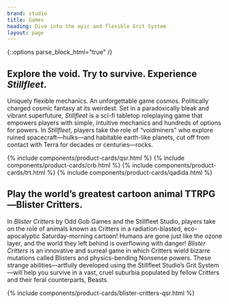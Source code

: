 ```yaml
---
brand: studio
title: Games
heading: Dive into the epic and flexible Grit System
layout: page
---
```


{::options parse_block_html="true" /}

## Explore the void. Try to survive. Experience *Stillfleet*.

Uniquely flexible mechanics. An unforgettable game cosmos. Politically charged cosmic fantasy at its weirdest. Set in a paradoxically bleak and vibrant superfuture, *Stillfleet* is a sci-fi tabletop roleplaying game that empowers players with simple, intuitive mechanics and hundreds of options for powers. In *Stillfleet*, players take the role of “voidminers” who explore ruined spacecraft—hulks—and habitable earth-like planets, cut off from contact with Terra for decades or centuries—rocks.

<section class="product-cards">

{% include components/product-cards/qsr.html %}
{% include components/product-cards/crb.html %}
{% include components/product-cards/trt.html %}
{% include components/product-cards/qadida.html %}

</section>

## Play the world’s greatest cartoon animal TTRPG—Blister Critters.

In *Blister Critters* by Odd Gob Games and the Stillfleet Studio, players take on the role of animals known as Critters in a radiation-blasted, eco-apocalyptic Saturday-morning cartoon! Humans are gone just like the ozone layer, and the world they left behind is overflowing with danger! *Blister Critters* is an innovative and surreal game in which Critters wield bizarre mutations called Blisters and physics-bending Nonsense powers. These strange abilities—artfully developed using the Stillfleet Studio’s Grit System—will help you survive in a vast, cruel suburbia populated by fellow Critters and their feral counterparts, Beasts.


{% include components/product-cards/blister-critters-qsr.html %}